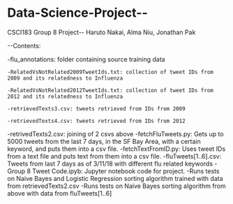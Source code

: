 # Data-Science-Project--
CSCI183 Group 8 Project--
Haruto Nakai, Alma Niu, Jonathan Pak

--Contents:

-flu_annotations: folder containing source training data

	-RelatedVsNotRelated2009TweetIds.txt: collection of tweet IDs from 2009 and its relatedness to Influenza
	
	-RelatedVsNotRelated2012TweetIds.txt: collection of tweet IDs from 2012 and its relatedness to Influenza
	
	-retrievedTexts3.csv: tweets retrieved from IDs from 2009
	
	-retrievedTexts4.csv: tweets retrieved from IDs from 2012
-retrivedTexts2.csv: joining of 2 csvs above
-fetchFluTweets.py: Gets up to 5000 tweets from the last 7 days, in the SF Bay Area, with a certain keyword, and puts them into a csv file.
-fetchTextFromID.py: Uses tweet IDs from a text file and puts text from them into a csv file.
-fluTweets[1..6].csv: Tweets from last 7 days as of 3/11/18 with different flu related keywords 
-Group 8 Tweet Code.ipyb: Jupyter notebook code for project.
	-Runs tests on Naive Bayes and Logistic Regression sorting algorithm trained with data from retrievedTexts2.csv
	-Runs tests on Naive Bayes sorting algorithm from above with data from fluTweets[1..6]
